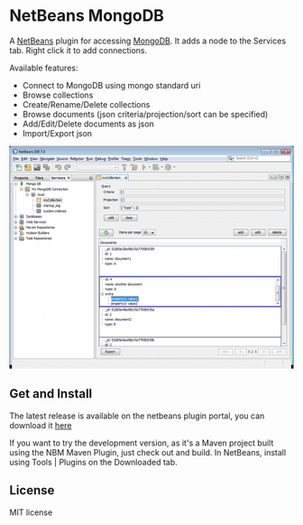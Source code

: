 NetBeans MongoDB
================

A [NetBeans](http://netbeans.org) plugin for accessing [MongoDB](http://mongodb.org). It adds
a node to the Services tab. Right click it to add connections.

Available features:
 * Connect to MongoDB using mongo standard uri
 * Browse collections
 * Create/Rename/Delete collections
 * Browse documents (json criteria/projection/sort can be specified)
 * Add/Edit/Delete documents as json
 * Import/Export json

![NetBeans MongoDB Plugin Screen Shot](screenshot.png "NetBeans MongoDB Plugin Screen Shot")


Get and Install
---------------

The latest release is available on the netbeans plugin portal, you can download it [here](http://plugins.netbeans.org/plugin/52638/nbmongo)

If you want to try the development version, as it's a Maven project built using the NBM Maven Plugin, just check out and build.
In NetBeans, install using Tools | Plugins on the Downloaded tab.


License
-------
MIT license

